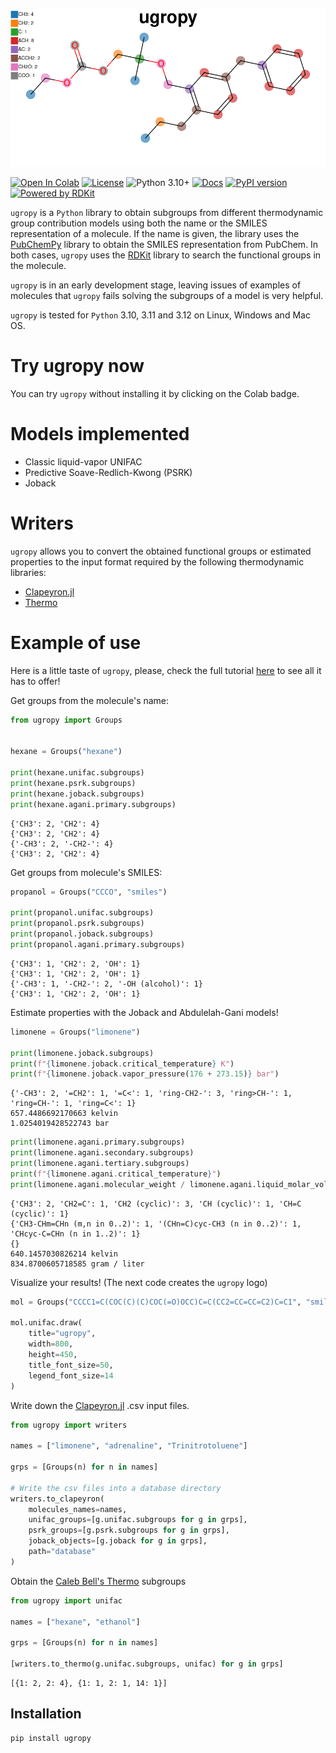 ![logo](logo.png)

[![Open In Colab](https://colab.research.google.com/assets/colab-badge.svg)](https://colab.research.google.com/github/ipqa-research/ugropy/blob/main/docs/source/tutorial/easy_way.ipynb)
[![License](https://img.shields.io/badge/License-MIT-blue.svg)](https://tldrlegal.com/license/mit-license)
![Python 3.10+](https://img.shields.io/badge/Python-3.10%2B-blue)
[![Docs](https://img.shields.io/badge/docs%20-%20green?style=flat&label=Sphinx&link=https%3A%2F%2Fipqa-research.github.io%2Fugropy%2Findex.html)](https://salvadorbrandolin.github.io/ugropy/)
[![PyPI
version](https://badge.fury.io/py/ugropy.svg)](https://badge.fury.io/py/ugropy)
[![Powered by RDKit](https://img.shields.io/badge/Powered%20by-RDKit-3838ff.svg?logo=data:image/png;base64,iVBORw0KGgoAAAANSUhEUgAAABAAAAAQBAMAAADt3eJSAAAABGdBTUEAALGPC/xhBQAAACBjSFJNAAB6JgAAgIQAAPoAAACA6AAAdTAAAOpgAAA6mAAAF3CculE8AAAAFVBMVEXc3NwUFP8UPP9kZP+MjP+0tP////9ZXZotAAAAAXRSTlMAQObYZgAAAAFiS0dEBmFmuH0AAAAHdElNRQfmAwsPGi+MyC9RAAAAQElEQVQI12NgQABGQUEBMENISUkRLKBsbGwEEhIyBgJFsICLC0iIUdnExcUZwnANQWfApKCK4doRBsKtQFgKAQC5Ww1JEHSEkAAAACV0RVh0ZGF0ZTpjcmVhdGUAMjAyMi0wMy0xMVQxNToyNjo0NyswMDowMDzr2J4AAAAldEVYdGRhdGU6bW9kaWZ5ADIwMjItMDMtMTFUMTU6MjY6NDcrMDA6MDBNtmAiAAAAAElFTkSuQmCC)](https://www.rdkit.org/)
    

`ugropy` is a `Python` library to obtain subgroups from different thermodynamic
group contribution models using both the name or the SMILES representation of a
molecule. If the name is given, the library uses the
[PubChemPy](https://github.com/mcs07/PubChemPy) library to obtain the SMILES
representation from PubChem. In both cases, `ugropy` uses the
[RDKit](https://github.com/rdkit/rdkit) library to search the functional groups
in the molecule.

`ugropy` is in an early development stage, leaving issues of examples of
molecules that `ugropy` fails solving the subgroups of a model is very helpful.

`ugropy` is tested for `Python` 3.10, 3.11 and 3.12 on Linux, Windows and Mac
OS.

# Try ugropy now
You can try `ugropy` without installing it by clicking on the Colab badge.

# Models implemented
- Classic liquid-vapor UNIFAC
- Predictive Soave-Redlich-Kwong (PSRK)
- Joback

# Writers
`ugropy` allows you to convert the obtained functional groups or estimated
properties to the input format required by the following thermodynamic
libraries:

- [Clapeyron.jl](https://github.com/ClapeyronThermo/Clapeyron.jl)
- [Thermo](https://github.com/CalebBell/thermo)


# Example of use
Here is a little taste of `ugropy`, please, check the full tutorial
[here](https://ipqa-research.github.io/ugropy/tutorial/tutorial.html) to see
all it has to offer!

Get groups from the molecule's name:


```python
from ugropy import Groups


hexane = Groups("hexane")

print(hexane.unifac.subgroups)
print(hexane.psrk.subgroups)
print(hexane.joback.subgroups)
print(hexane.agani.primary.subgroups)
```

    {'CH3': 2, 'CH2': 4}
    {'CH3': 2, 'CH2': 4}
    {'-CH3': 2, '-CH2-': 4}
    {'CH3': 2, 'CH2': 4}

Get groups from molecule's SMILES:

```python
propanol = Groups("CCCO", "smiles")

print(propanol.unifac.subgroups)
print(propanol.psrk.subgroups)
print(propanol.joback.subgroups)
print(propanol.agani.primary.subgroups)
```

    {'CH3': 1, 'CH2': 2, 'OH': 1}
    {'CH3': 1, 'CH2': 2, 'OH': 1}
    {'-CH3': 1, '-CH2-': 2, '-OH (alcohol)': 1}
    {'CH3': 1, 'CH2': 2, 'OH': 1}

Estimate properties with the Joback and Abdulelah-Gani models!

```python
limonene = Groups("limonene")

print(limonene.joback.subgroups)
print(f"{limonene.joback.critical_temperature} K")
print(f"{limonene.joback.vapor_pressure(176 + 273.15)} bar")
```

    {'-CH3': 2, '=CH2': 1, '=C<': 1, 'ring-CH2-': 3, 'ring>CH-': 1, 'ring=CH-': 1, 'ring=C<': 1}
    657.4486692170663 kelvin
    1.0254019428522743 bar

```python
print(limonene.agani.primary.subgroups)
print(limonene.agani.secondary.subgroups)
print(limonene.agani.tertiary.subgroups)
print(f"{limonene.agani.critical_temperature}")
print(limonene.agani.molecular_weight / limonene.agani.liquid_molar_volume)
```

    {'CH3': 2, 'CH2=C': 1, 'CH2 (cyclic)': 3, 'CH (cyclic)': 1, 'CH=C (cyclic)': 1}
    {'CH3-CHm=CHn (m,n in 0..2)': 1, '(CHn=C)cyc-CH3 (n in 0..2)': 1, 'CHcyc-C=CHn (n in 1..2)': 1}
    {}
    640.1457030826214 kelvin
    834.8700605718585 gram / liter

Visualize your results! (The next code creates the `ugropy` logo)

```Python
mol = Groups("CCCC1=C(COC(C)(C)COC(=O)OCC)C=C(CC2=CC=CC=C2)C=C1", "smiles")

mol.unifac.draw(
    title="ugropy",
    width=800,
    height=450,
    title_font_size=50,
    legend_font_size=14
)
```

Write down the [Clapeyron.jl](https://github.com/ClapeyronThermo/Clapeyron.jl)
.csv input files.

```python
from ugropy import writers

names = ["limonene", "adrenaline", "Trinitrotoluene"]

grps = [Groups(n) for n in names]

# Write the csv files into a database directory
writers.to_clapeyron(
    molecules_names=names,
    unifac_groups=[g.unifac.subgroups for g in grps],
    psrk_groups=[g.psrk.subgroups for g in grps],
    joback_objects=[g.joback for g in grps],
    path="database"
)
```
Obtain the [Caleb Bell's Thermo](https://github.com/CalebBell/thermo) subgroups

```python
from ugropy import unifac

names = ["hexane", "ethanol"]

grps = [Groups(n) for n in names]

[writers.to_thermo(g.unifac.subgroups, unifac) for g in grps]
```

```
[{1: 2, 2: 4}, {1: 1, 2: 1, 14: 1}]
```

## Installation
```
pip install ugropy
```
